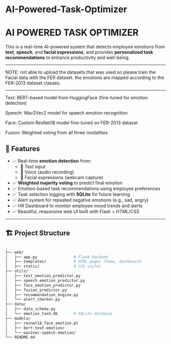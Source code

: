 # AI-Powered-Task-Optimizer
# AI POWERED TASK OPTIMIZER

This is a real-time AI-powered system that detects employee emotions from **text**, **speech**, and **facial expressions**, and provides **personalized task recommendations** to enhance productivity and well-being.

---------------------------------------------------------------------------------------------------------------------------------------------------------------------------------------------
NOTE: not able to upload the datasets that was used so please train the Facial data with the FER dataset.
the emotions are mapped according to the FER-2013 dataset classes.

---------------------------------------------------------------------------------------------------------------------------------------------------------------------------------------------


Text: BERT-based model from HuggingFace (fine-tuned for emotion detection)

Speech: Wav2Vec2 model for speech emotion recognition

Face: Custom ResNet18 model fine-tuned on FER-2013 dataset

Fusion: Weighted voting from all three modalities

## 🚀 Features

- ✅ Real-time **emotion detection** from:
  - 📝 Text input
  - 🎤 Voice (audio recording)
  - 📸 Facial expressions (webcam capture)
- ✅ **Weighted majority voting** to predict final emotion
- ✅ Emotion-based task recommendations using employee preferences
- ✅ Task selection logging with **SQLite** for future learning
- ✅ Alert system for repeated negative emotions (e.g., sad, angry)
- ✅ HR Dashboard to monitor employee mood trends and alerts
- ✅ Beautiful, responsive web UI built with Flask + HTML/CSS

---

## 🏗️ Project Structure

```bash
.
├── web/
│   ├── app.py                # Flask backend
│   ├── templates/            # HTML pages (home, dashboard)
│   ├── static/               # CSS styles
├── utils/
│   ├── text_emotion_predictor.py
│   ├── speech_emotion_predictor.py
│   ├── face_emotion_predictor.py
│   ├── fusion_predictor.py
│   ├── recommendation_engine.py
│   └── alert_checker.py
├── data/
│   ├── data_schema.py
│   └── emotion_task.db       # SQLite database
├── models/
│   ├── resnet18_face_emotion.pt
│   ├── bert-text-emotion/
│   └── wav2vec-speech-emotion/
└── README.md
